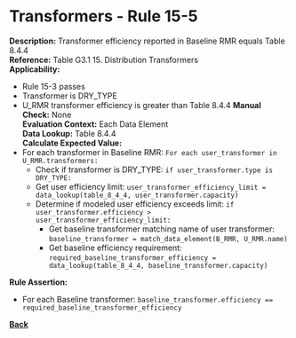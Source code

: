 # Transformers - Rule 15-5
**Description:** Transformer efficiency reported in Baseline RMR equals Table 8.4.4  
**Reference:**  Table G3.1 15. Distribution Transformers  
**Applicability:**
 - Rule 15-3 passes  
 - Transformer is DRY_TYPE
 - U_RMR transformer efficiency is greater than Table 8.4.4
**Manual Check:** None  
**Evaluation Context:**  Each Data Element   
**Data Lookup:** Table 8.4.4  
**Calculate Expected Value:**
- For each transformer in Baseline RMR: `For each user_transformer in U_RMR.transformers:`
    - Check if transformer is DRY_TYPE: `if user_transformer.type is DRY_TYPE:`   
    - Get user efficiency limit: `user_transformer_efficiency_limit = data_lookup(table_8_4_4, user_transformer.capacity)`
    - Determine if modeled user efficiency exceeds limit: `if user_transformer.efficiency > user_transformer_efficiency_limit:`
        - Get baseline transformer matching name of user transformer: `baseline_transformer = match_data_element(B_RMR, U_RMR.name)`
        - Get baseline efficiency requirement: `required_baseline_transformer_efficiency = data_lookup(table_8_4_4, baseline_transformer.capacity)`

**Rule Assertion:**
- For each Baseline transformer: `baseline_transformer.efficiency == required_baseline_transformer_efficiency`

**[Back](_toc.md)**